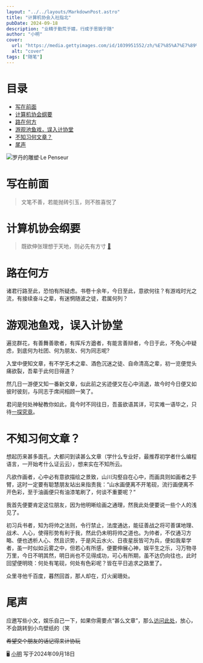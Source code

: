 ```yaml
---
layout: "../../layouts/MarkdownPost.astro"
title: "计算机协会入社指北"
pubDate: 2024-09-18
description: "业精于勤荒于嬉，行成于思毁于随"
author: "小明"
cover:
  url: "https://media.gettyimages.com/id/1039951552/zh/%E7%85%A7%E7%89%87/the-sculpture-der-denker-by-auguste-rodin-can-be-seen-at-the-von-der-heydt-museum-in-wuppertal.jpg?s=612x612&w=0&k=20&c=T5RWo0wHBQI-7zSmXGVxBkEX1F3Prl2aygvFVyhU_AM="
  alt: "cover"
tags: ["随笔"]
---
```


# 目录

- [写在前面](#写在前面)
- [计算机协会纲要](#计算机协会纲要)
- [路在何方](#路在何方)
- [游观池鱼戏，误入计协堂](#游观池鱼戏，误入计协堂)
- [不知习何文章？](#不知习何文章？)
- [尾声](#尾声)

![罗丹的雕塑·Le Penseur](https://media.gettyimages.com/id/1228233374/zh/%E7%85%A7%E7%89%87/iconic-sculpture-the-thinker-is-seen-at-the-rodin-museum-in-paris-france-on-august-27-2020-it.jpg?s=612x612&w=0&k=20&c=B_QiVgu4-NmgPgRPIC7k9c_Qhwv9VEIm_qhfSls8yGs=)

# 写在前面

> 文笔不善，若能抛砖引玉，则不胜喜悦了

# 计算机协会纲要

> 既欲伸张理想于天地，则必先有方寸
> [📖](https://github.com/nbtca/documents/blob/main/%E6%A1%A3%E6%A1%88/%E8%AE%A1%E7%AE%97%E6%9C%BA%E5%8D%8F%E4%BC%9A%E7%BA%B2%E8%A6%81)

# 路在何方

诸君行路至此，恐怕有所疑虑。书卷十余年，今日至此，意欲何往？有游戏时光之流，有接续奋斗之辈，有迷惘随波之徒，君属何列？

# 游观池鱼戏，误入计协堂

遍览群花，有善舞善歌者，有挥斥方遒者，有能言善辩者，今日于此，不免心中疑虑，到底何为社团、何为朋友、何为同志呢?

入堂中便知文章，有不学无术之辈、酒色沉迷之徒、自命清高之辈，初一览便觉头痛欲裂，吾辈于此何日得道？

然几日一游便又知一番新文章，似此前之劣迹便又在心中消退，故今时今日便又如彼时彼刻，与同志于席间相顾一笑了。

君问是何处神秘教你如此，竟今时不同往日，吾虽欲语其详，可实难一语毕之，只待[一探究竟](https://github.com/nbtca/)。

# 不知习何文章？

想起历来甚多面孔，大都问到读甚么文章（学什么专业好，最推荐初学者什么编程语言，一开始考什么证云云），想来实在不知所云。

凡欲作画者，心中必有意欲描绘之景致，山川沟壑自在心中，而画具则如画者之手臂，这时一定要有聪慧朋友站出来指责我：“山水画便离不开笔砚，流行画便离不开色彩，至于油画便只有油漆笔刷了，何谈不重要呢？“

我首先便要肯定这位朋友，因为他明晰绘画之通理，然我此处便要说一些个人的浅见了。

初习兵书者，知为将帅之法则，令行禁止，法度通达，能征善战之将可善谋地理、战术、人心，使得形势有利于我，然此仍未明将帅之道也。为帅者，不仅通习方略、便也透析人心、然且识势，于是风云水火、日夜星辰皆可为兵，便如我辈学者，虽一时似如云雾之中，但若心有所感，便要伸展心神，娱平生之乐，习万物寻万里，今日不明其然，明日尚也不见得成功，可心有所期，虽不达仍向往也，此时回望便明晓：何处有笔砚，何处有色彩呢？皆在平日追求之路里了。

众里寻他千百度，暮然回首，那人却在，灯火阑珊处。

# 尾声

应邀写些小文，娱乐自己一下，如果你需要点“甚么文章”，那么[访问此处](./计算机协会入社指南)，放心，不会跳转到小鸟壁纸的（笑

~~希望交个朋友的话记得来计协玩~~

🖥 [小明](https://m1ng.space/) 写于2024年09月18日
